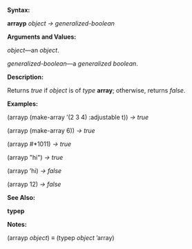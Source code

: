  

**Syntax:** 

**arrayp** *object → generalized-boolean* 

**Arguments and Values:** 

*object*—an *object*. 

*generalized-boolean*—a *generalized boolean*. 

**Description:** 

Returns *true* if *object* is of *type* **array**; otherwise, returns *false*. 

**Examples:** 

(arrayp (make-array ’(2 3 4) :adjustable t)) *→ true* 

(arrayp (make-array 6)) *→ true* 

(arrayp #\*1011) *→ true* 



 

 

(arrayp "hi") *→ true* 

(arrayp ’hi) *→ false* 

(arrayp 12) *→ false* 

**See Also:** 

**typep** 

**Notes:** 

(arrayp *object*) *≡* (typep *object* ’array) 

